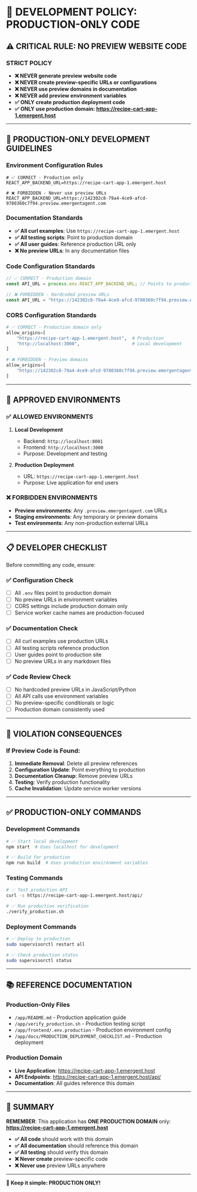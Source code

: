 # 🚫 DEVELOPMENT POLICY: PRODUCTION-ONLY CODE

## ⚠️ CRITICAL RULE: NO PREVIEW WEBSITE CODE

### **STRICT POLICY**
- **❌ NEVER generate preview website code**
- **❌ NEVER create preview-specific URLs or configurations**
- **❌ NEVER use preview domains in documentation**
- **❌ NEVER add preview environment variables**
- **✅ ONLY create production deployment code**
- **✅ ONLY use production domain: https://recipe-cart-app-1.emergent.host**

---

## 🎯 **PRODUCTION-ONLY DEVELOPMENT GUIDELINES**

### **Environment Configuration Rules**
```env
# ✅ CORRECT - Production only
REACT_APP_BACKEND_URL=https://recipe-cart-app-1.emergent.host

# ❌ FORBIDDEN - Never use preview URLs
REACT_APP_BACKEND_URL=https://142302c8-79a4-4ce9-afcd-9780360c7f94.preview.emergentagent.com
```

### **Documentation Standards**
- **✅ All curl examples**: Use `https://recipe-cart-app-1.emergent.host`
- **✅ All testing scripts**: Point to production domain
- **✅ All user guides**: Reference production URL only
- **❌ No preview URLs**: In any documentation files

### **Code Configuration Standards**
```javascript
// ✅ CORRECT - Production domain
const API_URL = process.env.REACT_APP_BACKEND_URL; // Points to production

// ❌ FORBIDDEN - Hardcoded preview URLs
const API_URL = "https://142302c8-79a4-4ce9-afcd-9780360c7f94.preview.emergentagent.com";
```

### **CORS Configuration Standards**
```python
# ✅ CORRECT - Production domain only
allow_origins=[
    "https://recipe-cart-app-1.emergent.host",  # Production
    "http://localhost:3000",                    # Local development
]

# ❌ FORBIDDEN - Preview domains
allow_origins=[
    "https://142302c8-79a4-4ce9-afcd-9780360c7f94.preview.emergentagent.com"
]
```

---

## 🔧 **APPROVED ENVIRONMENTS**

### **✅ ALLOWED ENVIRONMENTS**
1. **Local Development**
   - Backend: `http://localhost:8001`
   - Frontend: `http://localhost:3000`
   - Purpose: Development and testing

2. **Production Deployment**
   - URL: `https://recipe-cart-app-1.emergent.host`
   - Purpose: Live application for end users

### **❌ FORBIDDEN ENVIRONMENTS**
- **Preview environments**: Any `.preview.emergentagent.com` URLs
- **Staging environments**: Any temporary or preview domains
- **Test environments**: Any non-production external URLs

---

## 📋 **DEVELOPER CHECKLIST**

Before committing any code, ensure:

### **✅ Configuration Check**
- [ ] All `.env` files point to production domain
- [ ] No preview URLs in environment variables
- [ ] CORS settings include production domain only
- [ ] Service worker cache names are production-focused

### **✅ Documentation Check**
- [ ] All curl examples use production URLs
- [ ] All testing scripts reference production
- [ ] User guides point to production site
- [ ] No preview URLs in any markdown files

### **✅ Code Review Check**
- [ ] No hardcoded preview URLs in JavaScript/Python
- [ ] All API calls use environment variables
- [ ] No preview-specific conditionals or logic
- [ ] Production domain consistently used

---

## 🚨 **VIOLATION CONSEQUENCES**

### **If Preview Code is Found:**
1. **Immediate Removal**: Delete all preview references
2. **Configuration Update**: Point everything to production
3. **Documentation Cleanup**: Remove preview URLs
4. **Testing**: Verify production functionality
5. **Cache Invalidation**: Update service worker versions

---

## ✅ **PRODUCTION-ONLY COMMANDS**

### **Development Commands**
```bash
# ✅ Start local development
npm start  # Uses localhost for development

# ✅ Build for production
npm run build  # Uses production environment variables
```

### **Testing Commands**
```bash
# ✅ Test production API
curl -s https://recipe-cart-app-1.emergent.host/api/

# ✅ Run production verification
./verify_production.sh
```

### **Deployment Commands**
```bash
# ✅ Deploy to production
sudo supervisorctl restart all

# ✅ Check production status
sudo supervisorctl status
```

---

## 📚 **REFERENCE DOCUMENTATION**

### **Production-Only Files**
- `/app/README.md` - Production application guide
- `/app/verify_production.sh` - Production testing script
- `/app/frontend/.env.production` - Production environment config
- `/app/docs/PRODUCTION_DEPLOYMENT_CHECKLIST.md` - Production deployment

### **Production Domain**
- **Live Application**: https://recipe-cart-app-1.emergent.host
- **API Endpoints**: https://recipe-cart-app-1.emergent.host/api/
- **Documentation**: All guides reference this domain

---

## 🎯 **SUMMARY**

**REMEMBER**: This application has **ONE PRODUCTION DOMAIN** only:
**https://recipe-cart-app-1.emergent.host**

- **✅ All code** should work with this domain
- **✅ All documentation** should reference this domain  
- **✅ All testing** should verify this domain
- **❌ Never create** preview-specific code
- **❌ Never use** preview URLs anywhere

---

**🚀 Keep it simple: PRODUCTION ONLY!**